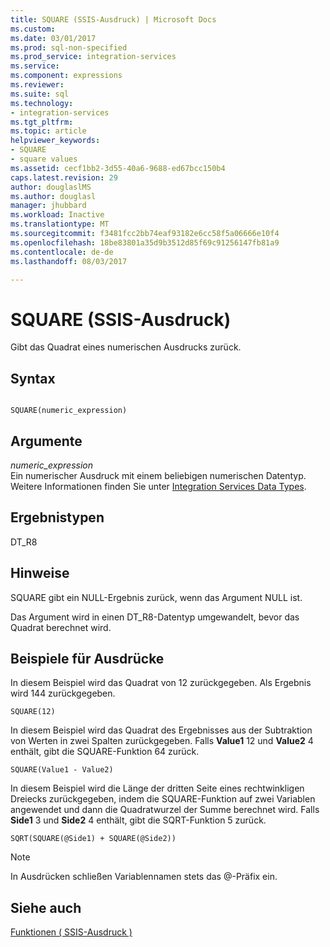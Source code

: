 ```yaml
---
title: SQUARE (SSIS-Ausdruck) | Microsoft Docs
ms.custom: 
ms.date: 03/01/2017
ms.prod: sql-non-specified
ms.prod_service: integration-services
ms.service: 
ms.component: expressions
ms.reviewer: 
ms.suite: sql
ms.technology:
- integration-services
ms.tgt_pltfrm: 
ms.topic: article
helpviewer_keywords:
- SQUARE
- square values
ms.assetid: cecf1bb2-3d55-40a6-9688-ed67bcc150b4
caps.latest.revision: 29
author: douglaslMS
ms.author: douglasl
manager: jhubbard
ms.workload: Inactive
ms.translationtype: MT
ms.sourcegitcommit: f3481fcc2bb74eaf93182e6cc58f5a06666e10f4
ms.openlocfilehash: 18be83801a35d9b3512d85f69c91256147fb81a9
ms.contentlocale: de-de
ms.lasthandoff: 08/03/2017

---
```

# <a name="square-ssis-expression"></a>SQUARE (SSIS-Ausdruck)
  Gibt das Quadrat eines numerischen Ausdrucks zurück.  
  
## <a name="syntax"></a>Syntax  
  
```  
  
SQUARE(numeric_expression)  
```  
  
## <a name="arguments"></a>Argumente  
 *numeric_expression*  
 Ein numerischer Ausdruck mit einem beliebigen numerischen Datentyp. Weitere Informationen finden Sie unter [Integration Services Data Types](../../integration-services/data-flow/integration-services-data-types.md).  
  
## <a name="result-types"></a>Ergebnistypen  
 DT_R8  
  
## <a name="remarks"></a>Hinweise  
 SQUARE gibt ein NULL-Ergebnis zurück, wenn das Argument NULL ist.  
  
 Das Argument wird in einen DT_R8-Datentyp umgewandelt, bevor das Quadrat berechnet wird.  
  
## <a name="expression-examples"></a>Beispiele für Ausdrücke  
 In diesem Beispiel wird das Quadrat von 12 zurückgegeben. Als Ergebnis wird 144 zurückgegeben.  
  
```  
SQUARE(12)  
```  
  
 In diesem Beispiel wird das Quadrat des Ergebnisses aus der Subtraktion von Werten in zwei Spalten zurückgegeben. Falls **Value1** 12 und **Value2** 4 enthält, gibt die SQUARE-Funktion 64 zurück.  
  
```  
SQUARE(Value1 - Value2)  
```  
  
 In diesem Beispiel wird die Länge der dritten Seite eines rechtwinkligen Dreiecks zurückgegeben, indem die SQUARE-Funktion auf zwei Variablen angewendet und dann die Quadratwurzel der Summe berechnet wird. Falls **Side1** 3 und **Side2** 4 enthält, gibt die SQRT-Funktion 5 zurück.  
  
```  
SQRT(SQUARE(@Side1) + SQUARE(@Side2))  
```  
  
> [!NOTE]  
>  In Ausdrücken schließen Variablennamen stets das @-Präfix ein.  
  
## <a name="see-also"></a>Siehe auch  
 [Funktionen &#40; SSIS-Ausdruck &#41;](../../integration-services/expressions/functions-ssis-expression.md)  
  
  

